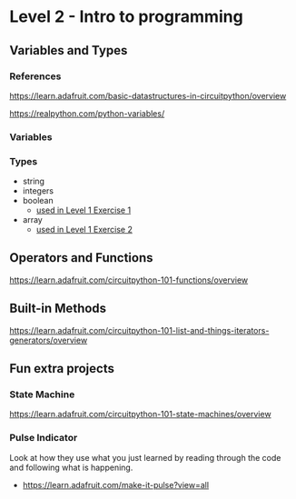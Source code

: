 # Level 2 - Intro to programming

## Variables and Types

### References
https://learn.adafruit.com/basic-datastructures-in-circuitpython/overview

https://realpython.com/python-variables/

### Variables

### Types
- string
- integers
- boolean
  + [used in Level 1 Exercise 1](https://github.com/mimiflynn/cpx-training/blob/master/Level%201%20-%20Intro%20to%20CPX/1-blink/main.py)
- array
  + [used in Level 1 Exercise 2](https://github.com/mimiflynn/cpx-training/blob/master/Level%201%20-%20Intro%20to%20CPX/2-lights/main.py)

## Operators and Functions
https://learn.adafruit.com/circuitpython-101-functions/overview

## Built-in Methods
https://learn.adafruit.com/circuitpython-101-list-and-things-iterators-generators/overview

## Fun extra projects

### State Machine
https://learn.adafruit.com/circuitpython-101-state-machines/overview

### Pulse Indicator
Look at how they use what you just learned by reading through the code and following what is happening.

- https://learn.adafruit.com/make-it-pulse?view=all
